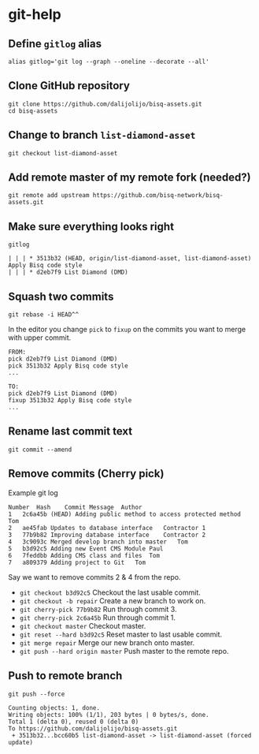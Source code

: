 # git-help

## Define `gitlog` alias
```
alias gitlog='git log --graph --oneline --decorate --all'
```

## Clone GitHub repository
```
git clone https://github.com/dalijolijo/bisq-assets.git
cd bisq-assets
```

## Change to branch `list-diamond-asset`
```
git checkout list-diamond-asset
```

## Add remote master of my remote fork (needed?)
```
git remote add upstream https://github.com/bisq-network/bisq-assets.git
```

## Make sure everything looks right
```
gitlog

| | | * 3513b32 (HEAD, origin/list-diamond-asset, list-diamond-asset) Apply Bisq code style
| | | * d2eb7f9 List Diamond (DMD)
```

## Squash two commits
```
git rebase -i HEAD^^ 
```

In the editor you change `pick` to `fixup` on the commits you want to merge with upper commit.
```
FROM:
pick d2eb7f9 List Diamond (DMD)
pick 3513b32 Apply Bisq code style
...

TO:
pick d2eb7f9 List Diamond (DMD)
fixup 3513b32 Apply Bisq code style
...
```

## Rename last commit text
```
git commit --amend
```

## Remove commits (Cherry pick)
Example git log
```
Number	Hash	Commit Message	Author
1	2c6a45b	(HEAD) Adding public method to access protected method	Tom
2	ae45fab	Updates to database interface	Contractor 1
3	77b9b82	Improving database interface	Contractor 2
4	3c9093c	Merged develop branch into master	Tom
5	b3d92c5	Adding new Event CMS Module	Paul
6	7feddbb	Adding CMS class and files	Tom
7	a809379	Adding project to Git	Tom
```
Say we want to remove commits 2 & 4 from the repo.

* `git checkout b3d92c5` Checkout the last usable commit.
* `git checkout -b repair` Create a new branch to work on.
* `git cherry-pick 77b9b82` Run through commit 3.
* `git cherry-pick 2c6a45b` Run through commit 1.
* `git checkout master` Checkout master.
* `git reset --hard b3d92c5` Reset master to last usable commit.
* `git merge repair` Merge our new branch onto master.
* `git push --hard origin master` Push master to the remote repo.

## Push to remote branch
```
git push --force

Counting objects: 1, done.
Writing objects: 100% (1/1), 203 bytes | 0 bytes/s, done.
Total 1 (delta 0), reused 0 (delta 0)
To https://github.com/dalijolijo/bisq-assets.git
 + 3513b32...bcc60b5 list-diamond-asset -> list-diamond-asset (forced update)
```
